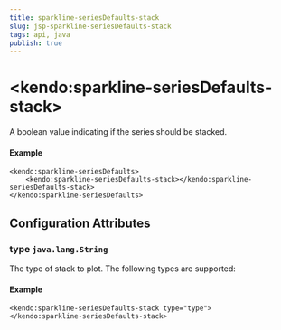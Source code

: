 ```yaml
---
title: sparkline-seriesDefaults-stack
slug: jsp-sparkline-seriesDefaults-stack
tags: api, java
publish: true
---
```


# \<kendo:sparkline-seriesDefaults-stack\>

A boolean value indicating if the series should be stacked.

#### Example
    <kendo:sparkline-seriesDefaults>
        <kendo:sparkline-seriesDefaults-stack></kendo:sparkline-seriesDefaults-stack>
    </kendo:sparkline-seriesDefaults>

## Configuration Attributes

### type `java.lang.String`

The type of stack to plot. The following types are supported:

#### Example
    <kendo:sparkline-seriesDefaults-stack type="type">
    </kendo:sparkline-seriesDefaults-stack>

